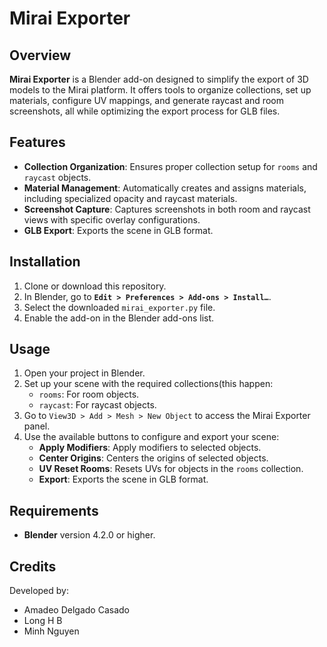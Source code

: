 # Mirai Exporter

## Overview
**Mirai Exporter** is a Blender add-on designed to simplify the export of 3D models to the Mirai platform. It offers tools to organize collections, set up materials, configure UV mappings, and generate raycast and room screenshots, all while optimizing the export process for GLB files.

## Features
- **Collection Organization**: Ensures proper collection setup for `rooms` and `raycast` objects.
- **Material Management**: Automatically creates and assigns materials, including specialized opacity and raycast materials.
- **Screenshot Capture**: Captures screenshots in both room and raycast views with specific overlay configurations.
- **GLB Export**: Exports the scene in GLB format.

## Installation
1. Clone or download this repository.
2. In Blender, go to **`Edit > Preferences > Add-ons > Install…`**.
3. Select the downloaded `mirai_exporter.py` file.
4. Enable the add-on in the Blender add-ons list.

## Usage
1. Open your project in Blender.
2. Set up your scene with the required collections(this happen:
   - `rooms`: For room objects.
   - `raycast`: For raycast objects.
3. Go to `View3D > Add > Mesh > New Object` to access the Mirai Exporter panel.
4. Use the available buttons to configure and export your scene:
   - **Apply Modifiers**: Apply modifiers to selected objects.
   - **Center Origins**: Centers the origins of selected objects.
   - **UV Reset Rooms**: Resets UVs for objects in the `rooms` collection.
   - **Export**: Exports the scene in GLB format.

## Requirements
- **Blender** version 4.2.0 or higher.

## Credits
Developed by:
- Amadeo Delgado Casado
- Long H B
- Minh Nguyen

